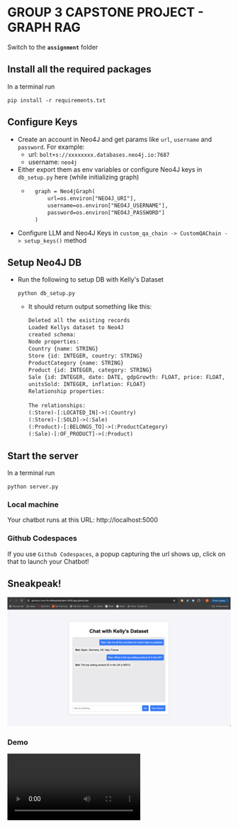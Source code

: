 # GROUP 3 CAPSTONE PROJECT - GRAPH RAG

Switch to the **`assignment`** folder

## Install all the required packages
In a terminal run
```
pip install -r requirements.txt
```

## Configure Keys
* Create an account in Neo4J and get params like `url`, `username` and `password`. For example:
    - url: `bolt+s://xxxxxxxx.databases.neo4j.io:7687`
    - username: `neo4j`
* Either export them as env variables or configure Neo4J keys in `db_setup.py` here (while initializing graph)
    - ```
        graph = Neo4jGraph(
            url=os.environ["NEO4J_URI"],
            username=os.environ["NEO4J_USERNAME"],
            password=os.environ["NEO4J_PASSWORD"]
        )
      ```
* Configure LLM and Neo4J Keys in `custom_qa_chain -> CustomQAChain -> setup_keys()` method

## Setup Neo4J DB

* Run the following to setup DB with Kelly's Dataset
    ```
    python db_setup.py
    ```
    - It should return output something like this:
        ```
        Deleted all the existing records
        Loaded Kellys dataset to Neo4J
        created schema:
        Node properties:
        Country {name: STRING}
        Store {id: INTEGER, country: STRING}
        ProductCategory {name: STRING}
        Product {id: INTEGER, category: STRING}
        Sale {id: INTEGER, date: DATE, gdpGrowth: FLOAT, price: FLOAT, unitsSold: INTEGER, inflation: FLOAT}
        Relationship properties:

        The relationships:
        (:Store)-[:LOCATED_IN]->(:Country)
        (:Store)-[:SOLD]->(:Sale)
        (:Product)-[:BELONGS_TO]->(:ProductCategory)
        (:Sale)-[:OF_PRODUCT]->(:Product)
        ```

## Start the server
In a terminal run
```
python server.py
```

### Local machine
Your chatbot runs at this URL: http://localhost:5000

### Github Codespaces
If you use `Github Codespaces`, a popup capturing the url shows up, click on that to launch your Chatbot!

## Sneakpeak!

![Chatbot](./resources/chatbot.png)

### Demo
![Demo](resources/chat-with-kellys.mov)

